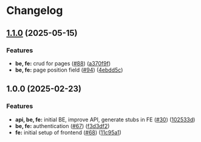 # Changelog

## [1.1.0](https://github.com/rikotsev/markdown-blog/compare/frontend-v1.0.0...frontend-v1.1.0) (2025-05-15)


### Features

* **be, fe:** crud for pages ([#88](https://github.com/rikotsev/markdown-blog/issues/88)) ([a370f9f](https://github.com/rikotsev/markdown-blog/commit/a370f9f48e4e31af1dbf8675ddd4b27d88c964a0))
* **be, fe:** page position field ([#94](https://github.com/rikotsev/markdown-blog/issues/94)) ([4ebdd5c](https://github.com/rikotsev/markdown-blog/commit/4ebdd5cae4d90f02cd36efbe32d1d7f57291191e))

## 1.0.0 (2025-02-23)


### Features

* **api, be, fe:** initial BE, improve API, generate stubs in FE ([#30](https://github.com/rikotsev/markdown-blog/issues/30)) ([102533d](https://github.com/rikotsev/markdown-blog/commit/102533d6d0cd9e5d593b401879726fd74d293f4f))
* **be, fe:** authentication ([#67](https://github.com/rikotsev/markdown-blog/issues/67)) ([f3d3df2](https://github.com/rikotsev/markdown-blog/commit/f3d3df2975cc8e4fccc359cb38fba599ea6588fe))
* **fe:** initial setup of frontend ([#68](https://github.com/rikotsev/markdown-blog/issues/68)) ([11c95a1](https://github.com/rikotsev/markdown-blog/commit/11c95a1845a3c6ccce51c4ea84cbdf97292bf9b0))
